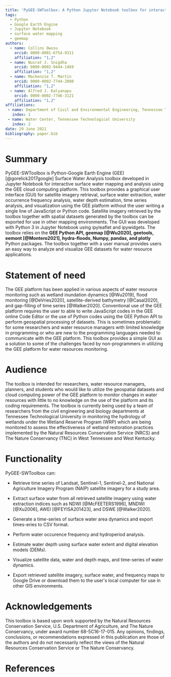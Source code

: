 ```yaml
---
title: 'PyGEE-SWToolbox: A Python Jupyter Notebook toolbox for interactive surface water mapping and analysis using Google Earth Engine'
tags:
  - Python
  - Google Earth Engine
  - Jupyter Notebook
  - surface water mapping
  - geemap
authors:
  - name: Collins Owusu
    orcid: 0000-0001-6754-9311
    affiliation: "1,2"
  - name: Nusrat J. Snigdha
    orcid: 0000-0002-9444-1469
    affiliation: "1,2"
  - name: Mackenzie T. Martin
    orcid: 0000-0002-7744-2080
    affiliation: "1,2"
  - name: Alfred J. Kalyanapu
    orcid: 0000-0002-7746-3121
    affiliation: "1,2"
affiliations:
 - name: Department of Civil and Environmental Engineering, Tennessee Technological University
   index: 1
 - name: Water Center, Tennessee Technological University
   index: 2
date: 29 June 2021
bibliography: paper.bib
---
```


# Summary

PyGEE-SWToolbox is Python-Google Earth Engine (GEE) [@gorelick2017google] Surface Water Analysis toolbox 
developed in Jupyter Notebook for interactive surface water mapping and analysis using the GEE cloud computing platform. 
This toolbox provides a graphical user interface (GUI) for satellite imagery retrieval, surface water extraction, water occurrence frequency 
analysis, water depth estimation, time series analysis, and visualization using the GEE platform without the user writing a single 
line of JavaScript or Python code. Satellite imagery retrieved by the toolbox together with spatial datasets generated by the toolbox can be exported 
for use in other mapping environments. The GUI was developed with Python 3 in Jupyter Notebook using ipyleaflet and ipywidgets. 
The toolbox relies on the <b>GEE Python API, geemap [@Wu2020], geetools, eemont [@Montero2021], hydra-floods, Numpy, pandas, 
and plotly</b> Python packages. The toolbox together with a user manual provides users an easy way to analyze and visualize GEE 
datasets for water resource applications.


# Statement of need

The GEE platform has been applied in various aspects of water resource monitoring such as wetland inundation 
dynamics [@Wu2019], flood monitoring [@DeVries2020], satellite-derived bathymetry [@Casal2020], and 
gap-filling of time series [@Walker2020]. Conventional use of the GEE platform requires the user to 
able to write JavaScript codes in the GEE online Code Editor or the use of Python codes using the GEE Python 
API to perform geospatial processing of datasets. This is sometimes problematic for some researchers and 
water resource managers with limited knowledge in programming or who are new to the programming languages needed to 
communicate with the GEE platform. This toolbox provides a simple GUI as a solution to some of the challenges 
faced by non-programmers in utilizing the GEE platform for water resources monitoring.

# Audience

The toolbox is intended for researchers, water resource managers, planners, and students who would 
like to utilize the geospatial datasets and cloud computing power of the GEE platform to 
monitor changes in water resources with little to no knowledge on the use of the platform and its 
coding requirements. The toolbox is currently being used by a team of researchers from the civil engineering and biology departments 
at Tennessee Technological University in monitoring the hydrology of wetlands under the Wetland Reserve Program (WRP) which are being monitored 
to assess the effectiveness of wetland restoration practices implemented by the Natural Resources 
Conservation Service (NRCS) and The Nature Conservancy (TNC) in West Tennessee and West Kentucky.

# Functionality

PyGEE-SWToolbox can:

- Retrieve time series of Landsat, Sentinel-1, Sentinel-2, and National Agriculture Imagery Program (NAIP) satellite imagery for a study area.

- Extract surface water from all retrieved satellite imagery using water extraction indices such as NDWI [@McFEETERS1996], MNDWI [@Xu2006], AWEI [@FEYISA201423], and DSWE [@Walker2020].

- Generate a time-series of surface water area dynamics and export times-eries to CSV format.

- Perform water occurence frequency and hydroperiod analysis.

- Estimate water depth using surface water extent and digital elevation models (DEMs).

- Visualize satellite data, water and depth maps, and time-series of water dynamics.

- Export retrieved satellite imagery, surface water, and frequency maps to Google Drive or download them to the user's local computer for use in other GIS environments.



# Acknowledgements

This toolbox is based upon work supported by the Natural Resources Conservation Service, 
U.S. Department of Agriculture, and The Nature Conservancy, under award number 
68-5C16-17-015. Any opinions, findings, conclusions, or recommendations 
expressed in this publication are those of the authors and do not necessarily 
reflect the views of the Natural Resources Conservation Service or The Nature Conservancy.

# References
